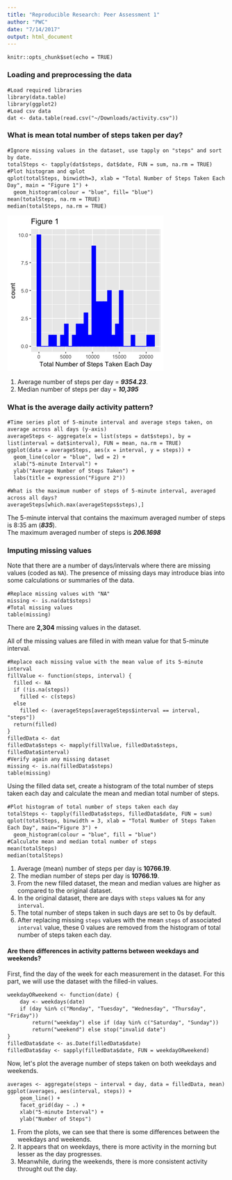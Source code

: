 ```yaml
---
title: "Reproducible Research: Peer Assessment 1"
author: "PWC"
date: "7/14/2017"
output: html_document
---
```


```{r setup, include=FALSE}
knitr::opts_chunk$set(echo = TRUE)
```

### Loading and preprocessing the data
```{r dat, echo = TRUE}
#Load required libraries
library(data.table)
library(ggplot2)
#Load csv data
dat <- data.table(read.csv("~/Downloads/activity.csv"))
```

### What is mean total number of steps taken per day?
```{r totalSteps, echo = TRUE}
#Ignore missing values in the dataset, use tapply on "steps" and sort by date. 
totalSteps <- tapply(dat$steps, dat$date, FUN = sum, na.rm = TRUE)
#Plot histogram and qplot
qplot(totalSteps, binwidth=3, xlab = "Total Number of Steps Taken Each Day", main = "Figure 1") + 
  geom_histogram(colour = "blue", fill= "blue")
mean(totalSteps, na.rm = TRUE)
median(totalSteps, na.rm = TRUE)
```
![plot of totalSteps](figure/totalSteps.png) 

1. Average number of steps per day = ***9354.23***.
2. Median number of steps per day = ***10,395***


### What is the average daily activity pattern?
```{r averageSteps, echo = TRUE}
#Time series plot of 5-minute interval and average steps taken, on average across all days (y-axis)
averageSteps <- aggregate(x = list(steps = dat$steps), by = list(interval = dat$interval), FUN = mean, na.rm = TRUE)
ggplot(data = averageSteps, aes(x = interval, y = steps)) +
  geom_line(color = "blue", lwd = 2) + 
  xlab("5-minute Interval") + 
  ylab("Average Number of Steps Taken") + 
  labs(title = expression("Figure 2"))
```
```{r averageSteps, echo = TRUE}
#What is the maximum number of steps of 5-minute interval, averaged across all days?
averageSteps[which.max(averageSteps$steps),]
```

The 5-minute interval that contains the maximum averaged number of steps is 8:35 am (***835***).  
The maximum averaged number of steps is ***206.1698***


### Imputing missing values

Note that there are a number of days/intervals where there are missing values (coded as `NA`).
The presence of missing days may introduce bias into some calculations or summaries of the data.
```{r missing, echo = TRUE}
#Replace missing values with "NA"
missing <- is.na(dat$steps)
#Total missing values
table(missing)
```
There are **2,304** missing values in the dataset.

All of the missing values are filled in with mean value for that 5-minute interval.
```{r fill.value, echo = TRUE}
#Replace each missing value with the mean value of its 5-minute interval
fillValue <- function(steps, interval) {
  filled <- NA
  if (!is.na(steps))
    filled <- c(steps)
  else
    filled <- (averageSteps[averageSteps$interval == interval, "steps"])
  return(filled)
}
filledData <- dat
filledData$steps <- mapply(fillValue, filledData$steps, filledData$interval)
#Verify again any missing dataset
missing <- is.na(filledData$steps)
table(missing)
```

Using the filled data set, create a histogram of the total number of steps taken each day and calculate the mean and median total number of steps.
```{r totalSteps, echo = TRUE}
#Plot histogram of total number of steps taken each day
totalSteps <- tapply(filledData$steps, filledData$date, FUN = sum)
qplot(totalSteps, binwidth = 3, xlab = "Total Number of Steps Taken Each Day", main="Figure 3") + 
  geom_histogram(colour = "blue", fill = "blue")
#Calculate mean and median total number of steps
mean(totalSteps)
median(totalSteps)
```

1. Average (mean) number of steps per day is **10766.19**.
2. The median number of steps per day is **10766.19**.
3. From the new filled dataset, the mean and median values are higher as compared to the original dataset. 
4. In the original dataset, there are days with `steps` values `NA` for any `interval`. 
5. The total number of steps taken in such days are set to 0s by default. 
6. After replacing missing `steps` values with the mean `steps` of associated `interval` value, these 0 values are removed from the histogram of total number of steps taken each day.

#### Are there differences in activity patterns between weekdays and weekends?
First, find the day of the week for each measurement in the dataset. For
this part, we will use the dataset with the filled-in values.
```{r}
weekdayORweekend <- function(date) {
    day <- weekdays(date)
    if (day %in% c("Monday", "Tuesday", "Wednesday", "Thursday", "Friday")) 
        return("weekday") else if (day %in% c("Saturday", "Sunday")) 
        return("weekend") else stop("invalid date")
}
filledData$date <- as.Date(filledData$date)
filledData$day <- sapply(filledData$date, FUN = weekdayORweekend)
```

Now, let's plot the average number of steps taken on both weekdays and weekends.

```{r}
averages <- aggregate(steps ~ interval + day, data = filledData, mean)
ggplot(averages, aes(interval, steps)) + 
    geom_line() + 
    facet_grid(day ~ .) + 
    xlab("5-minute Interval") + 
    ylab("Number of Steps")
```



1. From the plots, we can see that there is some differences between the weekdays and weekends.
2. It appears that on weekdays, there is more activity in the morning but lesser as the day progresses.
3. Meanwhile, during the weekends, there is more consistent activity throught out the day. 






